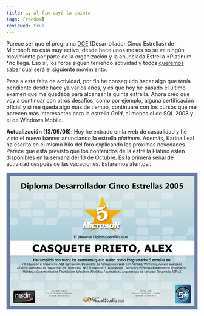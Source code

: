 ```yaml
---
title: …y al fin cayó la quinta
tags: [random]
reviewed: true
---
```

Parece ser que el programa [DCE](http://www.dce2005.com/) (Desarrollador Cinco Estrellas) de Microsoft no está muy activo, desde hace unos meses no se ve ningún movimiento por parte de la organización y la anunciada Estrella \*Platinum \*no llega. Eso sí, los foros siguen teniendo actividad y todos [queremos saber](http://social.msdn.microsoft.com/Forums/es-ES/dcees/thread/ffd1a406-cd05-48f2-a1b2-2d95d5a54232) cual será el siguiente movimiento.

Pese a esta falta de actividad, por fin he conseguido hacer algo que tenía pendiente desde hace ya varios años, y es que hoy he pasado el último examen que me quedaba para alcanzar la quinta estrella. Ahora creo que voy a continuar con otros desafíos, como por ejemplo, alguna certificación oficial y si me queda algo más de tiempo, continuaré con los cursos que me parecen más interesantes para la estrella _Gold_, al menos el de SQL 2008 y el de Windows Mobile.

**Actualización (13/09/08)**: Hoy he entrado en la web de casualidad y he visto el nuevo banner anunciando la estrella _platinum_. Además, Karina Leal ha escrito en el mismo hilo del foro explicando las próximas novedades. Parece que está previsto que los contenidos de la estrella Platino estén disponibles en la semana del 13 de Octubre. Es la primera señal de actividad después de las vacaciones. Estaremos atentos…

![Diploma Desarrollador Cinco Estrellas 2005](/img/dce.png)

